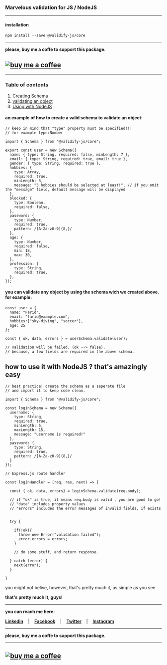 ### Marvelous validation for JS / NodeJS

---

#### installation

```
npm install --save @validify-js/core
```

---

**please, buy me a coffe to support this package**.

## [![buy me a coffee](https://www.buymeacoffee.com/assets/img/guidelines/download-assets-sm-2.svg)](https://www.buymeacoffee.com/faridmansimli)

---

### Table of contents

1. [Creating Schema](#schema)
2. [validating an object](#validating)
3. [Using with NodeJS](#nodejs)

#### an example of how to create a valid schema to validate an object: <a name="schema"></a>

```
// keep in mind that "type" property must be specified!!!
// for example type:Number

import { Schema } from "@validify-js/core";

export const user = new Schema({
  name: { type: String, required: false, minLength: 7 },
  email: { type: String, required: true, email: true },
  gender: { type: String, required: true },
  hobbies: {
    type: Array,
    required: true,
    minLength: 3,
    message: "3 hobbies should be selected at least!", // if you omit  the "message" field, default message will be displayed
  },
  blocked: {
    type: Boolean,
    required: false,
  },
  password: {
    type: Number,
    required: true,
    pattern: /[A-Za-z0-9]{8,}/
  },
  age: {
    type: Number,
    required: false,
    min: 18,
    max: 30,
  },
  profession: {
    type: String,
    required: true,
  },
});

```

#### **you can validate any object by using the schema wich we created above. for example:** <a name="validating"></a>

```
const user = {
  name: "Farid",
  email: "farid@example.com",
  hobbies:["sky-diving", "soccer"],
  age: 25
};

const { ok, data, errors } = userSchema.validate(user);

// validation will be failed. (ok --> false),
// because, a few fields are required in the above schema.

```

## how to use it with NodeJS ? that's amazingly easy <a name="nodejs"></a>

```
// best practice! create the schema as a seperate file
// and import it to keep code clean.

import { Schema } from "@validify-js/core";

const loginSchema = new Schema({
  username: {
    type: String,
    required: true,
    minLength: 5,
    maxLength: 15,
    message: "username is required!"
  },
  password: {
    type: String,
    required: true,
    pattern: /[A-Za-z0-9]{8,}/
  }
});

// Express.js route handler

const loginHandler = (req, res, next) => {

  const { ok, data, errors} = loginSchema.validate(req.body);

  // if "ok" is true, it means req.body is valid , you are good to go!
  // "data" includes property values
  // "errors" includes the error messages of invalid fields, if exists


  try {

    if(!ok){
      throw new Error("validation failed");
      error.errors = errors;
    }

    // do some stuff, and return response.

  } catch (error) {
    next(error);
  }

}

```

you might not belive, however, that's pretty much it, as simple as you see

**that's pretty much it, guys!**

---

**you can reach me here:**

[**Linkedin**](https://linkedin.com/in/faridmansimli) &nbsp;&nbsp;&nbsp;|&nbsp;&nbsp;&nbsp; [**Facebook**](https://facebook.com/fmansimli) &nbsp;&nbsp;&nbsp;|&nbsp;&nbsp;&nbsp; [**Twitter**](https://twitter.com/faridmansimli) &nbsp;&nbsp;&nbsp;|&nbsp;&nbsp;&nbsp; [**Instagram**](https://instagram.com/faridmansimli)

---

**please, buy me a coffe to support this package**.

---

## [![buy me a coffee](https://www.buymeacoffee.com/assets/img/guidelines/download-assets-sm-2.svg)](https://www.buymeacoffee.com/faridmansimli)
